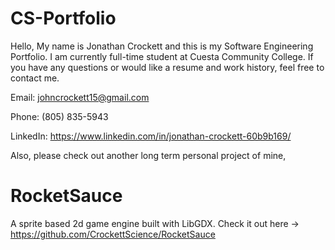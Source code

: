 # CS-Portfolio
Hello, My name is Jonathan Crockett and this is my Software Engineering Portfolio.
I am currently full-time student at Cuesta Community College.
If you have any questions or would like a resume and work history, feel free to contact me.

Email: johncrockett15@gmail.com

Phone: (805) 835-5943

LinkedIn: https://www.linkedin.com/in/jonathan-crockett-60b9b169/


Also, please check out another long term personal project of mine,

# RocketSauce
A sprite based 2d game engine built with LibGDX. 
Check it out here -> https://github.com/CrockettScience/RocketSauce
